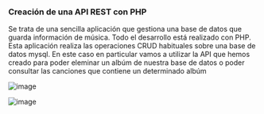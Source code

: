 ### Creación  de una API REST con PHP
Se trata de una sencilla aplicación que gestiona una base de datos que guarda información de música.
Todo el desarrollo está realizado con PHP.
Esta aplicación realiza las operaciones CRUD habituales sobre una base de datos mysql.
En este caso en particular vamos a utilizar la API que hemos creado para poder eleminar un albúm de nuestra base de datos o poder consultar las canciones que contiene un determinado albúm

![image](https://github.com/user-attachments/assets/c11faae3-d0bc-4019-be4b-466c8fdd8a9c)

![image](https://github.com/user-attachments/assets/b033acdf-8c1c-4deb-834e-405d37e4b58d)


